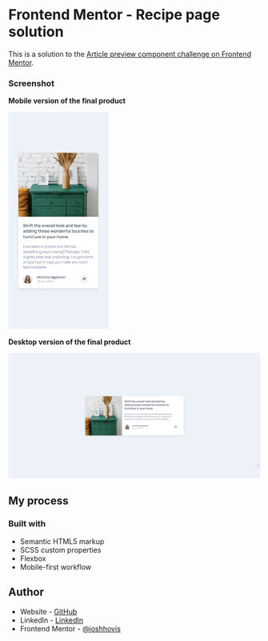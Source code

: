 # Frontend Mentor - Recipe page solution

This is a solution to the [Article preview component challenge on Frontend Mentor](https://www.frontendmentor.io/challenges/article-preview-component-dYBN_pYFT).

### Screenshot

**Mobile version of the final product**

<img src="./images/screenshot-mobile.png" alt="Image of an article preview component on a mobile device viewport" width="200"/>

**Desktop version of the final product**

<img src="./images/screenshot-desktop.png" alt="Image of a product preview component on a desktop device viewport" width="550"/>

## My process

### Built with

-   Semantic HTML5 markup
-   SCSS custom properties
-   Flexbox
-   Mobile-first workflow

## Author

-   Website - [GitHub](https://github.com/joshhovis)
-   LinkedIn - [LinkedIn](https://www.linkedin.com/in/joshua-hovis/)
-   Frontend Mentor - [@joshhovis](https://www.frontendmentor.io/profile/joshhovis)
